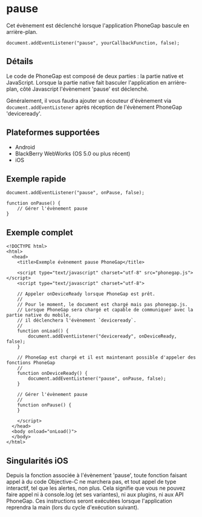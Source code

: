 pause
=====

Cet évènement est déclenché lorsque l'application PhoneGap bascule en arrière-plan.

    document.addEventListener("pause", yourCallbackFunction, false);

Détails
-------

Le code de PhoneGap est composé de deux parties : la partie native et JavaScript. Lorsque la partie native fait basculer l'application en arrière-plan, côté Javascript l'évènement 'pause' est déclenché.  

Généralement, il vous faudra ajouter un écouteur d'évènement via `document.addEventListener` après réception de l'évènement PhoneGap 'deviceready'.

Plateformes supportées
----------------------

- Android
- BlackBerry WebWorks (OS 5.0 ou plus récent)
- iOS

Exemple rapide
--------------

    document.addEventListener("pause", onPause, false);

    function onPause() {
        // Gérer l'évènement pause
    }

Exemple complet
---------------

    <!DOCTYPE html>
    <html>
      <head>
        <title>Exemple évènement pause PhoneGap</title>

        <script type="text/javascript" charset="utf-8" src="phonegap.js"></script>
        <script type="text/javascript" charset="utf-8">

        // Appeler onDeviceReady lorsque PhoneGap est prêt.
        //
        // Pour le moment, le document est chargé mais pas phonegap.js.
        // Lorsque PhoneGap sera chargé et capable de communiquer avec la partie native du mobile,
        // il déclenchera l'évènement `deviceready`.
        //
        function onLoad() {
            document.addEventListener("deviceready", onDeviceReady, false);
        }

        // PhoneGap est chargé et il est maintenant possible d'appeler des fonctions PhoneGap
        //
        function onDeviceReady() {
		    document.addEventListener("pause", onPause, false);
        }

        // Gérer l'évènement pause
        //
        function onPause() {
        }

        </script>
      </head>
      <body onload="onLoad()">
      </body>
    </html>

Singularités iOS
----------------
Depuis la fonction associée à l'évènement 'pause', toute fonction faisant appel à du code Objective-C ne marchera pas, et tout appel de type interactif, tel que les alertes, non plus. Cela signifie que vous ne pouvez faire appel ni à console.log (et ses variantes), ni aux plugins, ni aux API PhoneGap. Ces instructions seront exécutées lorsque l'application reprendra la main (lors du cycle d'exécution suivant).
